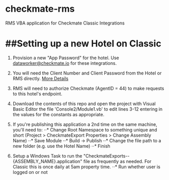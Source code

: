 # checkmate-rms
RMS VBA application for Checkmate Classic Integrations

##Setting up a new Hotel on Classic
===================================
1. Provision a new "App Password" for the hotel. Use dataworker@checkmate.io for these integrations.
2. You will need the Client Number and Client Password from the Hotel or RMS directly.  [More Details](https://www.dropbox.com/s/tuh9iey91mbcnjt/RMS-Arrivals-%26-Inventory-Reports.pdf?dl=0)
3. RMS will need to authorize Checkmate (AgentID = 44) to make requests to this hotel's endpoint.
4. Download the contents of this repo and open the project with Visual Basic Editor the file 'Console2/Module1.vb' to edit lines 3-12 entering in the values for the constants as appropriate.
5. If you're publishing this application a 2nd time on the same machine, you'll need to:
⋅⋅* Change Root Namespace to something unique and short (Project > CheckmateExport Properties > Change Assembly Name)
⋅⋅* Save Module
⋅⋅* Build -> Publish
⋅⋅* Change the file path to a new folder (e.g. use the Hotel Name)
⋅⋅* Finish

6. Setup a Windows Task to run the "CheckmateExports--{ASSEMBLY_NAME}.application" file as frequently as needed.  For Classic this is once daily at 5am property time.
⋅⋅* Run whether user is logged on or not


